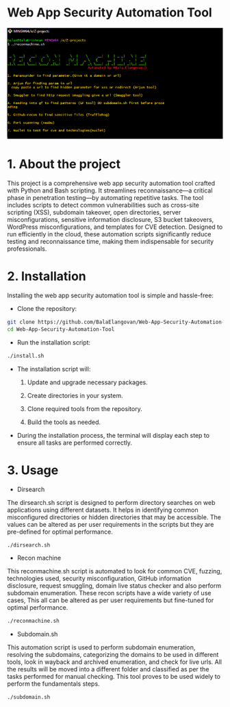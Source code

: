 # Web App Security Automation Tool 
![banner](https://github.com/BalaElangovan/Web-App-Security-Automation-Tool/blob/master/recon.png)

# 1. About the project

This project is a comprehensive web app security automation tool crafted with Python and Bash scripting. It streamlines reconnaissance—a critical phase in penetration testing—by automating repetitive tasks. The tool includes scripts to detect common vulnerabilities such as cross-site scripting (XSS), subdomain takeover, open directories, server misconfigurations, sensitive information disclosure, S3 bucket takeovers, WordPress misconfigurations, and templates for CVE detection. Designed to run efficiently in the cloud, these automation scripts significantly reduce testing and reconnaissance time, making them indispensable for security professionals.

# 2. Installation

Installing the web app security automation tool is simple and hassle-free:

- Clone the repository:
```sh
git clone https://github.com/BalaElangovan/Web-App-Security-Automation-Tool
cd Web-App-Security-Automation-Tool
```

- Run the installation script:
```sh
./install.sh
```

- The installation script will:

   1. Update and upgrade necessary packages.

   2. Create directories in your system.

   3. Clone required tools from the repository.

   4. Build the tools as needed. 

- During the installation process, the terminal will display each step to ensure all tasks are performed correctly.

# 3. Usage

- Dirsearch

The dirsearch.sh script is designed to perform directory searches on web applications using different datasets. It helps in identifying common misconfigured directories or hidden directories that may be accessible. The values can be altered as per user requirements in the scripts but they are pre-defined for optimal performance. 
```sh
./dirsearch.sh
```

- Recon machine

This reconmachine.sh script is automated to look for common CVE, fuzzing, technologies used, security misconfiguration, GitHub information disclosure,  request smuggling, domain live status checker and also perform subdomain enumeration. These recon scripts have a wide variety of use cases, This all can be altered as per user requirements but fine-tuned for optimal performance.
```sh
./reconmachine.sh
```

- Subdomain.sh

This automation script is used to perform subdomain enumeration, resolving the subdomains, categorizing the domains to be used in different tools, look in wayback and archived enumeration, and check for live urls. All the results will be moved into a different folder and classified as per the tasks performed for manual checking. This tool proves to be used widely to perform the fundamentals steps.
```sh
./subdomain.sh
```
